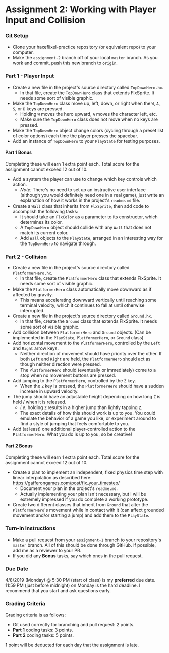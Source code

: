 # Assignment 2: Working with Player Input and Collision

### Git Setup

 * Clone your haxeflixel-practice repository (or equivalent repo) to your computer.
 * Make the `assignment-2` branch off of your local `master` branch. As you work and commit, push this new branch to `origin`.

### Part 1 - Player Input
 * Create a new file in the project's source directory called `TopDownHero.hx`.
     * In that file, create the `TopDownHero` class that extends FlxSprite. It needs some sort of visible graphic.
 * Make the `TopDownHero` class move up, left, down, or right when the `W`, `A`, `S`, or `D` keys are pressed.
     * Holding `W` moves the hero upward, `A` moves the character left, etc.
     * Make sure the `TopDownHero` class does not move when no keys are pressed.
 * Make the `TopDownHero` object change colors (cycling through a preset list of color options) each time the player presses the spacebar. 
 * Add an instance of `TopDownHero` to your `PlayState` for testing purposes.

#### Part 1 Bonus
Completing these will earn 1 extra point each. Total score for the assignment cannot exceed 12 out of 10.

 * Add a system the player can use to change which key controls which action. 
     * *Note:* There's no need to set up an instructive user interface (although you would definitely need one in a real game), just write an explanation of how it works in the project's `readme.md` file.
 * Create a `Wall` class that inherits from `FlxSprite`, then add code to accomplish the following tasks:
     * It should take an `FlxColor` as a parameter to its constructor, which determines its color. 
     * A `TopDownHero` object should collide with any `Wall` that does not match its current color.
     * Add `Wall` objects to the `PlayState`, arranged in an interesting way for the `TopDownHero` to navigate through.

### Part 2 - Collision
 * Create a new file in the project's source directory called `PlatformerHero.hx`.
     * In that file, create the `PlatformerHero` class that extends FlxSprite. It needs some sort of visible graphic.
 * Make the `PlatformerHero` class automatically move downward as if affected by gravity.
     * This means accelerating downward vertically until reaching some terminal velocity, which it continues to fall at until otherwise interrupted.
 * Create a new file in the project's source directory called `Ground.hx`.
     * In that file, create the `Ground` class that extends FlxSprite. It needs some sort of visible graphic.
 * Add collision between `PlatformerHero` and `Ground` objects. (Can be implemented in the `PlayState`, `PlatformerHero`, or `Ground` class)
 * Add horizontal movement to the `PlatformerHero`, controlled by the `Left` and `Right` arrow keys.
     * Neither direction of movement should have priority over the other. If both `Left` and `Right` are held, the `PlatformerHero` should act as though neither direction were pressed.
     * The `PlatformerHero` should (eventually or immediately) come to a stop when no movement buttons are pressed.
 * Add jumping to the `PlatformerHero`, controlled by the `Z` key.
     * When the `Z` key is pressed, the `PlatformerHero` should have a sudden increase in upward velocity.
 * The jump should have an adjustable height depending on how long `Z` is held / when it is released.
     * *i.e.* holding `Z` results in a higher jump than lightly tapping `Z`. 
     * The exact details of how this should work is up to you. You could emulate the behavior of a game you like, or experiment around to find a style of jumping that feels comfortable to you.
 * Add (at least) one additional player-controlled action to the `PlatformerHero`. What you do is up to you, so be creative!

#### Part 2 Bonus
Completing these will earn 1 extra point each. Total score for the assignment cannot exceed 12 out of 10.
 * Create a plan to implement an independent, fixed physics time step with linear interpolation as described here: https://gafferongames.com/post/fix_your_timestep/
     * Document your plan in the project's `readme.md`.
     * Actually implementing your plan isn't necessary, but I will be extremely impressed if you do complete a working prototype.
 * Create two different classes that inherit from `Ground` that alter the `PlatformerHero`'s movement while in contact with it (can affect grounded movement and/or starting a jump) and add them to the `PlayState`.

### Turn-in Instructions
 * Make a pull request from your `assignment-1` branch to your repository's `master` branch. All of this should be done through GitHub. If possible, add me as a reviewer to your PR.
 * If you did any **Bonus** tasks, say which ones in the pull request.

### Due Date 
4/8/2019 (Monday) @ 5:30 PM (start of class) is my **preferred** due date. 11:59 PM (just before midnight) on Monday is the hard deadline. 
I recommend that you start and ask questions early.

### Grading Criteria
Grading criteria is as follows:
 * Git used correctly for branching and pull request: 2 points.
 * **Part 1** coding tasks: 3 points.
 * **Part 2** coding tasks: 5 points.

1 point will be deducted for each day that the assignment is late.
